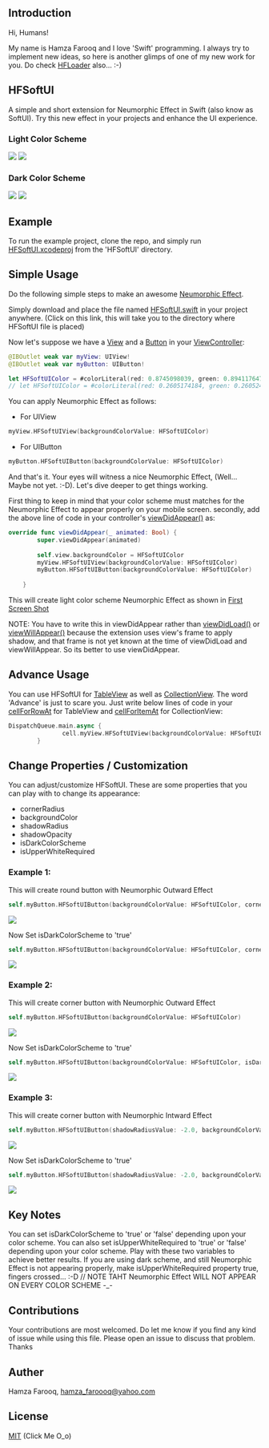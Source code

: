 ## Introduction

Hi, Humans!

My name is Hamza Farooq and I love 'Swift' programming. I always try to implement new ideas, so here is another glimps of one of my new work for you. Do check [HFLoader](https://github.com/hamza-faroooq/HFLoader) also... :-)

## HFSoftUI

A simple and short extension for Neumorphic Effect in Swift (also know as SoftUI). Try this new effect in your projects and enhance the UI experience.

### Light Color Scheme
![](ScreenShots/LightColorSchemeScreenShot1.png)
![](ScreenShots/LightColorSchemeScreenShot2.png)

### Dark Color Scheme
![](ScreenShots/DarkColorSchemeScreenShot1.png)
![](ScreenShots/DarkColorSchemeScreenShot2.png)

## Example

To run the example project, clone the repo, and simply run [HFSoftUI.xcodeproj](https://github.com/hamza-faroooq/HFSoftUI/tree/master/HFSoftUI) from the 'HFSoftUI' directory.

## Simple Usage

Do the following simple steps to make an awesome [Neumorphic Effect](https://github.com/hamza-faroooq/HFSoftUI).

Simply download and place the file named [HFSoftUI.swift](https://github.com/hamza-faroooq/HFSoftUI/tree/master/HFSoftUI/HFSoftUI/Supporting%20Files) in your project anywhere. (Click on this link, this will take you to the directory where HFSoftUI file is placed)

Now let's suppose we have a [View](https://developer.apple.com/documentation/uikit/uiview) and a [Button](https://developer.apple.com/documentation/uikit/uibutton) in your [ViewController](https://developer.apple.com/documentation/uikit/view_controllers):

```swift
@IBOutlet weak var myView: UIView!
@IBOutlet weak var myButton: UIButton!

let HFSoftUIColor = #colorLiteral(red: 0.8745098039, green: 0.8941176471, blue: 0.9333333333, alpha: 1) // for light color scheme
// let HFSoftUIColor = #colorLiteral(red: 0.2605174184, green: 0.2605243921, blue: 0.260520637, alpha: 1) // for dark color scheme

```

You can apply Neumorphic Effect as follows:

* For UIView

```swift
myView.HFSoftUIView(backgroundColorValue: HFSoftUIColor)
```

* For UIButton

```swift
myButton.HFSoftUIButton(backgroundColorValue: HFSoftUIColor)
```

And that's it. Your eyes will witness a nice Neumorphic Effect, (Well... Maybe not yet. :-D). Let's dive deeper to get things working.

First thing to keep in mind that your color scheme must matches for the Neumorphic Effect to appear properly on your mobile screen. secondly, add the above line of code in your controller's [viewDidAppear()](https://developer.apple.com/documentation/uikit/uiviewcontroller/1621423-viewdidappear) as:

```swift
override func viewDidAppear(_ animated: Bool) {
        super.viewDidAppear(animated)
        
        self.view.backgroundColor = HFSoftUIColor
        myView.HFSoftUIView(backgroundColorValue: HFSoftUIColor)
        myButton.HFSoftUIButton(backgroundColorValue: HFSoftUIColor)
        
    }
```

This will create light color scheme Neumorphic Effect as shown in [First Screen Shot](ScreenShots/LightColorSchemeScreenShot1.png)

NOTE: You have to write this in viewDidAppear rather than [viewDidLoad()](https://developer.apple.com/documentation/uikit/uiviewcontroller/1621495-viewdidload) or [viewWillAppear()](https://developer.apple.com/documentation/uikit/uiviewcontroller/1621510-viewwillappear) because the extension uses view's frame to apply shadow, and that frame is not yet known at the time of viewDidLoad and viewWillAppear. So its better to use viewDidAppear.

## Advance Usage

You can use HFSoftUI for [TableView](https://developer.apple.com/documentation/uikit/uitableview) as well as [CollectionView](https://developer.apple.com/documentation/uikit/uicollectionview). The word 'Advance' is just to scare you. Just write below lines of code in your [cellForRowAt](https://developer.apple.com/documentation/uikit/uitableviewdatasource/1614861-tableview) for TableView and [cellForItemAt](https://developer.apple.com/documentation/uikit/uicollectionviewdatasource/1618029-collectionview) for CollectionView:

```swift
DispatchQueue.main.async {
               cell.myView.HFSoftUIView(backgroundColorValue: HFSoftUIColor)
        }
```

## Change Properties / Customization

You can adjust/customize HFSoftUI. These are some properties that you can play with to change its appearance:

* cornerRadius
* backgroundColor
* shadowRadius
* shadowOpacity
* isDarkColorScheme
* isUpperWhiteRequired

### Example 1:

This will create round button with Neumorphic Outward Effect

```swift
self.myButton.HFSoftUIButton(backgroundColorValue: HFSoftUIColor, cornerRadiusValue: self.myButton.frame.height / 2)
```

![](ScreenShots/roundOutwardsEffect.png)

Now Set isDarkColorScheme to 'true'

```swift
self.myButton.HFSoftUIButton(backgroundColorValue: HFSoftUIColor, cornerRadiusValue: self.myButton.frame.height / 2, isDarkColorScheme: true)
```

![](ScreenShots/roundOutwardsEffectDark.png)

### Example 2:

This will create corner button with Neumorphic Outward Effect

```swift
self.myButton.HFSoftUIButton(backgroundColorValue: HFSoftUIColor)
```

![](ScreenShots/cornerOutwardsEffect.png)

Now Set isDarkColorScheme to 'true'

```swift
self.myButton.HFSoftUIButton(backgroundColorValue: HFSoftUIColor, isDarkColorScheme: true)
```

![](ScreenShots/cornerOutwardsEffectDark.png)

### Example 3:

This will create corner button with Neumorphic Intward Effect

```swift
self.myButton.HFSoftUIButton(shadowRadiusValue: -2.0, backgroundColorValue: HFSoftUIColor)
```

![](ScreenShots/cornerIntwardsEffect.png)

Now Set isDarkColorScheme to 'true'

```swift
self.myButton.HFSoftUIButton(shadowRadiusValue: -2.0, backgroundColorValue: HFSoftUIColor, isDarkColorScheme: true)
```

![](ScreenShots/cornerIntwardsEffectDark.png)

## Key Notes

You can set isDarkColorScheme to 'true' or 'false' depending upon your color scheme. You can also set isUpperWhiteRequired to 'true' or 'false' depending upon your color scheme. Play with these two variables to achieve better results. If you are using dark scheme, and still Neumorphic Effect is not appearing properly, make isUpperWhiteRequired property true, fingers crossed... :-D // NOTE TAHT Neumorphic Effect WILL NOT APPEAR ON EVERY COLOR SCHEME -_-

## Contributions

Your contributions are most welcomed. Do let me know if you find any kind of issue while using this file. Please open an issue to discuss that problem. Thanks

## Auther

Hamza Farooq, hamza_faroooq@yahoo.com

## License

[MIT](https://github.com/hamza-faroooq/HFSoftUI/blob/master/LICENSE) (Click Me O_o)
